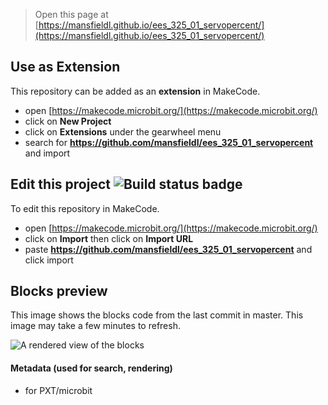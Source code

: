 
> Open this page at [https://mansfieldl.github.io/ees_325_01_servopercent/](https://mansfieldl.github.io/ees_325_01_servopercent/)

## Use as Extension

This repository can be added as an **extension** in MakeCode.

* open [https://makecode.microbit.org/](https://makecode.microbit.org/)
* click on **New Project**
* click on **Extensions** under the gearwheel menu
* search for **https://github.com/mansfieldl/ees_325_01_servopercent** and import

## Edit this project ![Build status badge](https://github.com/mansfieldl/ees_325_01_servopercent/workflows/MakeCode/badge.svg)

To edit this repository in MakeCode.

* open [https://makecode.microbit.org/](https://makecode.microbit.org/)
* click on **Import** then click on **Import URL**
* paste **https://github.com/mansfieldl/ees_325_01_servopercent** and click import

## Blocks preview

This image shows the blocks code from the last commit in master.
This image may take a few minutes to refresh.

![A rendered view of the blocks](https://github.com/mansfieldl/ees_325_01_servopercent/raw/master/.github/makecode/blocks.png)

#### Metadata (used for search, rendering)

* for PXT/microbit
<script src="https://makecode.com/gh-pages-embed.js"></script><script>makeCodeRender("{{ site.makecode.home_url }}", "{{ site.github.owner_name }}/{{ site.github.repository_name }}");</script>
